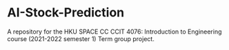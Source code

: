 # AI-Stock-Prediction

A repository for the HKU SPACE CC CCIT 4076: Introduction to Engineering
 course (2021-2022 semester 1) Term group project.
